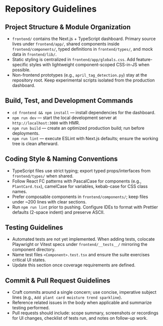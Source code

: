 # Repository Guidelines

## Project Structure & Module Organization
- `frontend/` contains the Next.js + TypeScript dashboard. Primary source lives under `frontend/app/`, shared components inside `frontend/components/`, typed definitions in `frontend/types/`, and mock data in `frontend/lib/`.
- Static styling is centralized in `frontend/app/globals.css`. Add feature-specific styles with lightweight component-scoped CSS-in-JS when possible.
- Non-frontend prototypes (e.g., `april_tag_detection.py`) stay at the repository root. Keep experimental scripts isolated from the production dashboard.

## Build, Test, and Development Commands
- `cd frontend && npm install` — install dependencies for the dashboard.
- `npm run dev` — start the local development server at `http://localhost:3000` with HMR.
- `npm run build` — create an optimized production build; run before deployments.
- `npm run lint` — execute ESLint with Next.js defaults; ensure the working tree is clean afterward.

## Coding Style & Naming Conventions
- TypeScript files use strict typing; export typed props/interfaces from `frontend/types/` when shared.
- Follow React FC patterns with PascalCase for components (e.g., `PlantCard.tsx`), camelCase for variables, kebab-case for CSS class names.
- Prefer composable components in `frontend/components/`; keep files under ~200 lines with clear sections.
- Run `npm run lint` prior to pushing. Configure IDEs to format with Prettier defaults (2-space indent) and preserve ASCII.

## Testing Guidelines
- Automated tests are not yet implemented. When adding tests, colocate Playwright or Vitest specs under `frontend/__tests__/` mirroring the component directory.
- Name test files `<Component>.test.tsx` and ensure the suite exercises critical UI states.
- Update this section once coverage requirements are defined.

## Commit & Pull Request Guidelines
- Craft commits around a single concern; use concise, imperative subject lines (e.g., `Add plant card moisture trend sparkline`).
- Reference related issues in the body when applicable and summarize testing performed.
- Pull requests should include: scope summary, screenshots or recordings for UI changes, checklist of tests run, and notes on follow-up work.
